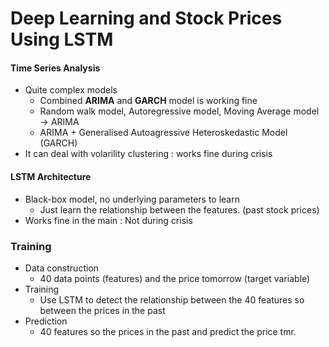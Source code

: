# Deep Learning and Stock Prices Using LSTM



#### Time Series Analysis

* Quite complex models
  * Combined **ARIMA** and **GARCH** model is working fine
  * Random walk model, Autoregressive model, Moving Average model → ARIMA
  * ARIMA + Generalised Autoagressive Heteroskedastic Model (GARCH)
* It can deal with volarility clustering : works fine during crisis



#### LSTM Architecture

* Black-box model, no underlying parameters to learn
  * Just learn the relationship between the features. (past stock prices)
* Works fine in the main : Not during crisis



### Training

* Data construction
  * 40 data points (features) and the price tomorrow (target variable)
* Training
  * Use LSTM to detect the relationship between the 40 features so between the prices in the past
* Prediction
  * 40 features so the prices in the past and predict the price tmr.

















































